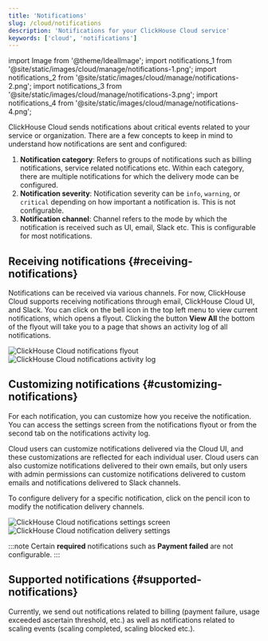 ```yaml
---
title: 'Notifications'
slug: /cloud/notifications
description: 'Notifications for your ClickHouse Cloud service'
keywords: ['cloud', 'notifications']
---
```


import Image from '@theme/IdealImage';
import notifications_1 from '@site/static/images/cloud/manage/notifications-1.png';
import notifications_2 from '@site/static/images/cloud/manage/notifications-2.png';
import notifications_3 from '@site/static/images/cloud/manage/notifications-3.png';
import notifications_4 from '@site/static/images/cloud/manage/notifications-4.png';

ClickHouse Cloud sends notifications about critical events related to your service or organization. There are a few concepts to keep in mind to understand how notifications are sent and configured:

1. **Notification category**: Refers to groups of notifications such as billing notifications, service related notifications etc. Within each category, there are multiple notifications for which the delivery mode can be configured.
2. **Notification severity**: Notification severity can be `info`, `warning`, or `critical` depending on how important a notification is. This is not configurable.
3. **Notification channel**: Channel refers to the mode by which the notification is received such as UI, email, Slack etc. This is configurable for most notifications.

## Receiving notifications {#receiving-notifications}

Notifications can be received via various channels. For now, ClickHouse Cloud supports receiving notifications through email, ClickHouse Cloud UI, and Slack.  You can click on the bell icon in the top left menu to view current notifications, which opens a flyout. Clicking the button **View All** the bottom of the flyout will take you to a page that shows an activity log of all notifications.

<Image img={notifications_1} size="md" alt="ClickHouse Cloud notifications flyout" border/>

<Image img={notifications_2} size="md" alt="ClickHouse Cloud notifications activity log" border/>

## Customizing notifications {#customizing-notifications}

For each notification, you can customize how you receive the notification. You can access the settings screen from the notifications flyout or from the second tab on the notifications activity log.

Cloud users can customize notifications delivered via the Cloud UI, and these customizations are reflected for each individual user. Cloud users can also customize notifications delivered to their own emails, but only users with admin permissions can customize notifications delivered to custom emails and notifications delivered to Slack channels.

To configure delivery for a specific notification, click on the pencil icon to modify the notification delivery channels.

<Image img={notifications_3} size="md" alt="ClickHouse Cloud notifications settings screen" border/>

<Image img={notifications_4} size="md" alt="ClickHouse Cloud notification delivery settings" border/>

:::note
Certain **required** notifications such as **Payment failed** are not configurable.
:::

## Supported notifications {#supported-notifications}

Currently, we send out notifications related to billing (payment failure, usage exceeded ascertain threshold, etc.) as well as notifications related to scaling events (scaling completed, scaling blocked etc.).
